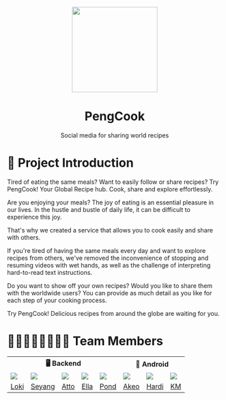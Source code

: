 <p align="middle" >
  <img width="200px;" src="https://raw.githubusercontent.com/woowacourse-teams/2024-pengcook/refs/heads/an/dev/android/app/src/main/res/drawable/pengcook_logo.png"/>
</p>
<h1 align="middle">PengCook</h1>
<p align="middle">Social media for sharing world recipes</p>

# 📝 Project Introduction

Tired of eating the same meals?
Want to easily follow or share recipes?
Try PengCook! Your Global Recipe hub.
Cook, share and explore effortlessly.

Are you enjoying your meals? The joy of eating is an essential pleasure in our lives. In the hustle and bustle of daily life, it can be difficult to experience this joy.

That's why we created a service that allows you to cook easily and share with others.

If you're tired of having the same meals every day and want to explore recipes from others, we've removed the inconvenience of stopping and resuming videos with wet hands, as well as the challenge of interpreting hard-to-read text instructions.

Do you want to show off your own recipes? Would you like to share them with the worldwide users? You can provide as much detail as you like for each step of your cooking process.

Try PengCook! Delicious recipes from around the globe are waiting for you.

# 👨🏻‍👩🏻‍👦🏻‍👦🏻 Team Members

<table>
<tr>
    <th colspan="5" style="text-align: center;">🖥️ Backend</th>
    <th colspan="3" style="text-align: center;">📱 Android</th>
</tr>
<tr>
    <td><img src="https://avatars.githubusercontent.com/u/58177929" /></td>
    <td><img src="https://avatars.githubusercontent.com/u/22692687" /></td>
    <td><img src="https://avatars.githubusercontent.com/u/89867757" /></td>
    <td><img src="https://avatars.githubusercontent.com/u/124992153" /></td>
    <td><img src="https://avatars.githubusercontent.com/u/90441959" /></td>
    <td><img src="https://avatars.githubusercontent.com/u/62333909" /></td>
    <td><img src="https://avatars.githubusercontent.com/u/74256335" /></td>
    <td><img src="https://avatars.githubusercontent.com/u/101035437" /></td>
</tr>
<tr style="text-align: center;">
    <td><a href="https://github.com/HaiSeong">Loki</a></td>
    <td><a href="https://github.com/geoje">Seyang</a></td>
    <td><a href="https://github.com/hyxrxn">Atto</a></td>
    <td><a href="https://github.com/oshyun00">Ella</a></td>
    <td><a href="https://github.com/tackyu">Pond</a></td>
    <td><a href="https://github.com/Hogu59">Akeo</a></td>
    <td><a href="https://github.com/ii2001">Hardi</a></td>
    <td><a href="https://github.com/kmkim2689">KM</a></td>
</tr>
</table>
